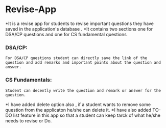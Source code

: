 # Revise-App

*It is a revise app for students to revise important questions they have saved in the application's database . 
*It contains two sections one for DSA/CP questions and one for CS fundamental questions 
   ### DSA/CP:
    For DSA/CP questions student can directly save the link of the question and add remarks and important points about the question and answer.
   ### CS Fundamentals:
    Student can decently write the question and remark or answer for the question. 
*I have added delete option also , if a student wants to remove some question from the applicaton he/she can delete it.
*I have also added TO-DO list feature in this app so that a student can keep tarck of what he/she needs to revise or Do.


